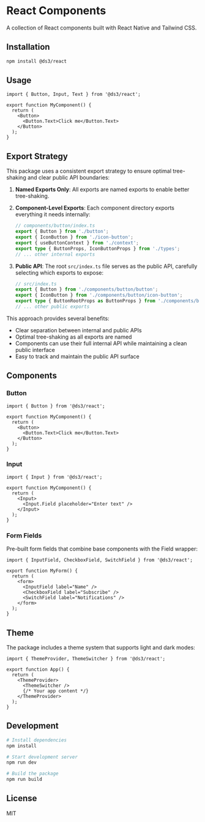 # React Components

A collection of React components built with React Native and Tailwind CSS.

## Installation

```bash
npm install @ds3/react
```

## Usage

```tsx
import { Button, Input, Text } from '@ds3/react';

export function MyComponent() {
  return (
    <Button>
      <Button.Text>Click me</Button.Text>
    </Button>
  );
}
```

## Export Strategy

This package uses a consistent export strategy to ensure optimal tree-shaking and clear public API boundaries:

1. **Named Exports Only**: All exports are named exports to enable better tree-shaking.

2. **Component-Level Exports**: Each component directory exports everything it needs internally:
   ```typescript
   // components/button/index.ts
   export { Button } from './button';
   export { IconButton } from './icon-button';
   export { useButtonContext } from './context';
   export type { ButtonProps, IconButtonProps } from './types';
   // ... other internal exports
   ```

3. **Public API**: The root `src/index.ts` file serves as the public API, carefully selecting which exports to expose:
   ```typescript
   // src/index.ts
   export { Button } from './components/button/button';
   export { IconButton } from './components/button/icon-button';
   export type { ButtonRootProps as ButtonProps } from './components/button/types';
   // ... other public exports
   ```

This approach provides several benefits:
- Clear separation between internal and public APIs
- Optimal tree-shaking as all exports are named
- Components can use their full internal API while maintaining a clean public interface
- Easy to track and maintain the public API surface

## Components

### Button

```tsx
import { Button } from '@ds3/react';

export function MyComponent() {
  return (
    <Button>
      <Button.Text>Click me</Button.Text>
    </Button>
  );
}
```

### Input

```tsx
import { Input } from '@ds3/react';

export function MyComponent() {
  return (
    <Input>
      <Input.Field placeholder="Enter text" />
    </Input>
  );
}
```

### Form Fields

Pre-built form fields that combine base components with the Field wrapper:

```tsx
import { InputField, CheckboxField, SwitchField } from '@ds3/react';

export function MyForm() {
  return (
    <form>
      <InputField label="Name" />
      <CheckboxField label="Subscribe" />
      <SwitchField label="Notifications" />
    </form>
  );
}
```

## Theme

The package includes a theme system that supports light and dark modes:

```tsx
import { ThemeProvider, ThemeSwitcher } from '@ds3/react';

export function App() {
  return (
    <ThemeProvider>
      <ThemeSwitcher />
      {/* Your app content */}
    </ThemeProvider>
  );
}
```

## Development

```bash
# Install dependencies
npm install

# Start development server
npm run dev

# Build the package
npm run build
```

## License

MIT 